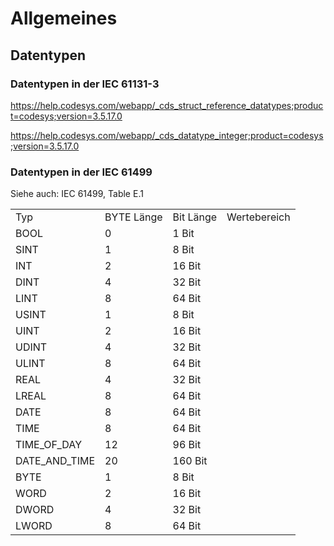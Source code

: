 # Allgemeines

## Datentypen

### Datentypen in der IEC 61131-3

https://help.codesys.com/webapp/_cds_struct_reference_datatypes;product=codesys;version=3.5.17.0

https://help.codesys.com/webapp/_cds_datatype_integer;product=codesys;version=3.5.17.0

### Datentypen in der IEC 61499

Siehe auch: IEC 61499, Table E.1

<table><tbody><tr><td>Typ</td><td>BYTE Länge</td><td>Bit Länge</td><td>Wertebereich</td></tr><tr><td>BOOL</td><td>0</td><td>1 Bit</td><td>&nbsp;</td></tr><tr><td>SINT</td><td>1</td><td>8 Bit</td><td>&nbsp;</td></tr><tr><td>INT</td><td>2</td><td>16 Bit</td><td>&nbsp;</td></tr><tr><td>DINT</td><td>4</td><td>32 Bit</td><td>&nbsp;</td></tr><tr><td>LINT</td><td>8</td><td>64 Bit</td><td>&nbsp;</td></tr><tr><td>USINT</td><td>1</td><td>8 Bit</td><td>&nbsp;</td></tr><tr><td>UINT</td><td>2</td><td>16 Bit</td><td>&nbsp;</td></tr><tr><td>UDINT</td><td>4</td><td>32 Bit</td><td>&nbsp;</td></tr><tr><td>ULINT</td><td>8</td><td>64 Bit</td><td>&nbsp;</td></tr><tr><td>REAL</td><td>4</td><td>32 Bit</td><td>&nbsp;</td></tr><tr><td>LREAL</td><td>8</td><td>64 Bit</td><td>&nbsp;</td></tr><tr><td>DATE</td><td>8</td><td>64 Bit</td><td>&nbsp;</td></tr><tr><td>TIME</td><td>8</td><td>64 Bit</td><td>&nbsp;</td></tr><tr><td>TIME_OF_DAY</td><td>12</td><td>96 Bit</td><td>&nbsp;</td></tr><tr><td>DATE_AND_TIME</td><td>20</td><td>160 Bit</td><td>&nbsp;</td></tr><tr><td>BYTE</td><td>1</td><td>8 Bit</td><td>&nbsp;</td></tr><tr><td>WORD</td><td>2</td><td>16 Bit</td><td>&nbsp;</td></tr><tr><td>DWORD</td><td>4</td><td>32 Bit</td><td>&nbsp;</td></tr><tr><td>LWORD</td><td>8</td><td>64 Bit</td><td>&nbsp;</td></tr></tbody></table>
